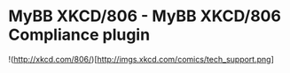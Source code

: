 MyBB XKCD/806 - MyBB XKCD/806 Compliance plugin
===============================================

!(http://xkcd.com/806/)[http://imgs.xkcd.com/comics/tech_support.png]
